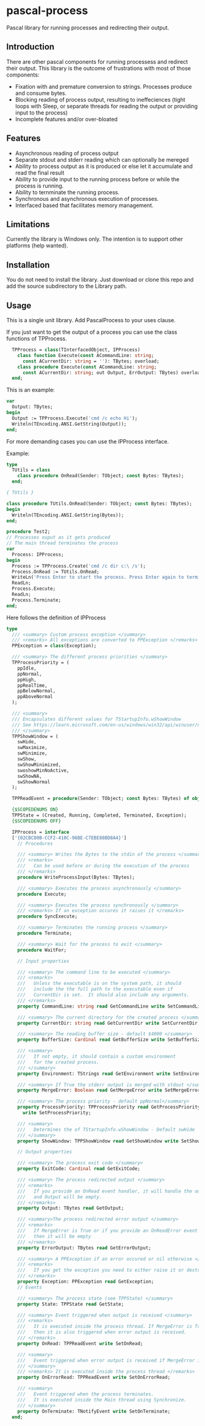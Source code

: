 # pascal-process
Pascal library for running processes and redirecting their output.

## Introduction

There are other pascal components for running processess and redirect their output.   This library is the outcome of frustrations with most of those components:

- Fixation with and premature conversion to strings.  Processes produce and consume bytes.
- Blocking reading of process output, resulting to ineffeciences (tight loops with Sleep, or separate threads for reading the output or providing input to the process)
- Incomplete features and/or over-bloated

## Features
- Asynchronous reading of process output
- Separate stdout and stderr reading which can optionally be mereged
- Ability to process output as it is produced or else let it accumulate and read the final result
- Ability to provide input to the running process before or while the process is running.
- Ability to ternminate the running process.
- Synchronous and asynchronous execution of processes.
- Interfaced based that facilitates memory management.

## Limitations
Currently the library is Windows only.  The intention is to support other platforms (help wanted).  

## Installation
You do not need to install the library. Just download or clone this repo and add the source subdirectory to the Library path.

## Usage
This is a single unit library.  Add PascalProcess to your uses clause.  

If you just want to get the output of a process you can use the class functions of TPProcess.

```pascal
  TPProcess = class(TInterfacedObject, IPProcess)
    class function Execute(const ACommandLine: string;
      const ACurrentDir: string = ''): TBytes; overload;
    class procedure Execute(const ACommandLine: string;
      const ACurrentDir: string; out Output, ErrOutput: TBytes) overload;
  end;
```

This is an example:

```pascal
var
  Output: TBytes;
begin
  Output := TPProcess.Execute('cmd /c echo Hi');
  Writeln(TEncoding.ANSI.GetString(Output));
end;
```

For more demanding cases you can use the IPProcess interface.

Example:

```pascal
type
  TUtils = class
    class procedure OnRead(Sender: TObject; const Bytes: TBytes);
  end;

{ TUtils }

class procedure TUtils.OnRead(Sender: TObject; const Bytes: TBytes);
begin
  Writeln(TEncoding.ANSI.GetString(Bytes));
end;

procedure Test2;
// Processes ouput as it gets produced
// The main thread terminates the process
var
  Process: IPProcess;
begin
  Process := TPProcess.Create('cmd /c dir c:\ /s');
  Process.OnRead := TUtils.OnRead;
  WriteLn('Press Enter to start the process. Press Enter again to terminate');
  ReadLn;
  Process.Execute;
  ReadLn;
  Process.Terminate;
end;
```

Here follows the definition of IPProcess

```pascal
type
  /// <summary> Custom process exception </summary>
  /// <remarks> All exceptions are converted to PPException </remarks>
  PPException = class(Exception);

  /// <summary> The different process priorities </summary>
  TPProcessPriority = (
    ppIdle,
    ppNormal,
    ppHigh,
    ppRealTime,
    ppBelowNormal,
    ppAboveNormal
  );

  /// <summary>
  /// Encapsulates different values for TStartupInfo.wShowWindow
  /// See https://learn.microsoft.com/en-us/windows/win32/api/winuser/nf-winuser-showwindow
  /// </summary>
  TPPShowWindow = (
    swHide,
    swMaximize,
    swMinimize,
    swShow,
    swShowMinimized,
    swoshowMinNoActive,
    swShowNA,
    swShowNormal
  );

  TPPReadEvent = procedure(Sender: TObject; const Bytes: TBytes) of object;

  {$SCOPEDENUMS ON}
  TPPState = (Created, Running, Completed, Terminated, Exception);
  {$SCOPEDENUMS OFF}

  IPProcess = interface
  ['{02CBC80B-CCF2-410C-96BE-C7EBE88BD8A4}']
    // Procedures

    /// <summary> Writes the Bytes to the stdin of the process </summary>
    /// <remarks>
    ///   Can be used before or during the execution of the process
    /// </remarks>
    procedure WriteProcessInput(Bytes: TBytes);

    /// <summary> Executes the process asynchronously </summary>
    procedure Execute;

    /// <summary> Executes the process synchronously </summary>
    /// <remarks> If an exception occures it raises it </remarks>
    procedure SyncExecute;

    /// <summary> Terminates the running process </summary>
    procedure Terminate;

    /// <summary> Wait for the process to exit </summary>
    procedure WaitFor;

    // Input properties

    /// <summary> The command line to be executed </summary>
    /// <remarks>
    ///   Unless the executable is on the system path, it should
    ///   include the the full path to the executable even if
    ///   CurrentDir is set.  It should also include any arguments.
    /// </remarks>
    property CommandLine: string read GetCommandLine write SetCommandLine;

    /// <summary> The current directory for the created process </summary>
    property CurrentDir: string read GetCurrentDir write SetCurrentDir;

    /// <summary> The reading buffer size - default $4000 </summary>
    property BufferSize: Cardinal read GetBufferSize write SetBufferSize;

    /// <summary>
    ///   If not empty, it should contain a custom environment
    ///   for the created process.
    /// </summary>
    property Environment: TStrings read GetEnvironment write SetEnvironment;

    /// <summary> If True the stderr output is merged with stdout </summary>
    property MergeError: Boolean read GetMergeError write SetMergeError;

    /// <summary> The process priority - default ppNormal</summary>
    property ProcessPriority: TPProcessPriority read GetProcessPriority
      write SetProcessPriority;

    /// <summary>
    ///   Determines the of TStartupInfo.wShowWindow - Default swHide
    /// </summary>
    property ShowWindow: TPPShowWindow read GetShowWindow write SetShowWindow;

    // Output properties

    /// <summary> The process exit code </summary>
    property ExitCode: Cardinal read GetExitCode;

    /// <summary> The process redirected output </summary>
    /// <remarks>
    ///   If you provide an OnRead event handler, it will handle the output
    ///   and Output will be empty.
    /// </remarks>
    property Output: TBytes read GetOutput;

    /// <summary>The process redirected error output </summary>
    /// <remarks>
    ///   If MergeError is True or if you provide an OnReadError event handler
    ///   then it will be empty
    /// </remarks>
    property ErrorOutput: TBytes read GetErrorOutput;

    /// <summary> A PPException if an error occured or nil otherwise </summary>
    /// <remarks>
    ///   If you get the exception you need to either raise it or destroy it
    /// </remarks>
    property Exception: PPException read GetException;
    // Events

    /// <summary> The process state (see TPPState) </summary>
    property State: TPPState read GetState;

    /// <summary> Event triggered when output is received </summary>
    /// <remarks>
    ///   It is executed inside the process thread. If MergeError is True
    ///   then it is also triggered when error output is received.
    /// </remarks>
    property OnRead: TPPReadEvent write SetOnRead;

    /// <summary>
    ///   Event triggered when error output is received if MergeError is False
    /// </summary>
    /// <remarks> It is executed inside the process thread </remarks>
    property OnErrorRead: TPPReadEvent write SetOnErrorRead;

    /// <summary>
    ///   Event triggered when the process terminates.
    ///   It is executed inside the Main thread using Synchronize.
    /// </summary>
    property OnTerminate: TNotifyEvent write SetOnTerminate;
  end;
```
